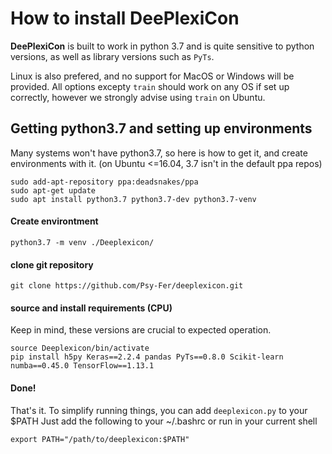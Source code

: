# How to install DeePlexiCon

**DeePlexiCon** is built to work in python 3.7 and is quite sensitive to python versions, as well as library versions such as `PyTs`.

Linux is also prefered, and no support for MacOS or Windows will be provided.
All options excepty `train` should work on any OS if set up correctly, however we strongly advise using `train` on Ubuntu.


## Getting python3.7 and setting up environments

Many systems won't have python3.7, so here is how to get it, and create environments with it. (on Ubuntu <=16.04, 3.7 isn't in the default ppa repos)

    sudo add-apt-repository ppa:deadsnakes/ppa
    sudo apt-get update
    sudo apt install python3.7 python3.7-dev python3.7-venv

#### Create environtment

    python3.7 -m venv ./Deeplexicon/

#### clone git repository

    git clone https://github.com/Psy-Fer/deeplexicon.git

#### source and install requirements (CPU)
Keep in mind, these versions are crucial to expected operation.

    source Deeplexicon/bin/activate
    pip install h5py Keras==2.2.4 pandas PyTs==0.8.0 Scikit-learn numba==0.45.0 TensorFlow==1.13.1


#### Done!

That's it. To simplify running things, you can add `deeplexicon.py` to your $PATH
Just add the following to your ~/.bashrc or run in your current shell

    export PATH="/path/to/deeplexicon:$PATH"

<!-- TODO: add deeplexicon to pip and make executable -->
<!-- TODO: aff tesnorflow-gpu instruction -->
